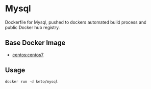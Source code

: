 # Mysql

Dockerfile for Mysql, pushed to dockers automated build process and public Docker hub registry.


## Base Docker Image

* [centos:centos7](https://registry.hub.docker.com/_/centos/)


## Usage

	docker run -d keto/mysql

